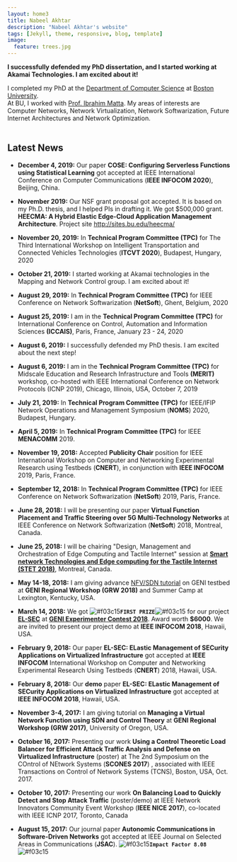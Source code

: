 ```yaml
---
layout: home3
title: Nabeel Akhtar
description: "Nabeel Akhtar's website"
tags: [Jekyll, theme, responsive, blog, template]
image:
  feature: trees.jpg
---
```


**I successfully defended my PhD dissertation, and I started working at Akamai Technologies. I am excited about it!**

I completed my PhD at the [Department of Computer Science](http://www.bu.edu/cs/) at [Boston University](http://www.bu.edu).
<br />
At BU, I worked with [Prof. Ibrahim Matta](http://sites.bu.edu/matta/). 
My areas of interests are Computer Networks, Network Virtualization, Network Softwarization, Future Internet Architectures and Network Optimization.
<br />
<br />

## Latest News ##

- **December 4, 2019:** Our paper **COSE: Configuring Serverless Functions using Statistical Learning** got accepted at IEEE International Conference on Computer Communications (**IEEE INFOCOM 2020**), Beijing, China. 

- **November 2019:** Our NSF grant proposal got accepted. It is based on my Ph.D. thesis, and I helped PIs in drafting it. We got $500,000 grant. **HEECMA: A Hybrid Elastic Edge-Cloud Application Management Architecture**. Project site http://sites.bu.edu/heecma/

- **November 20, 2019:** In **Technical Program Committee (TPC)** for The Third International Workshop on Intelligent Transportation and Connected Vehicles Technologies (**ITCVT 2020**), Budapest, Hungary, 2020

- **October 21, 2019:** I started working at Akamai technologies in the Mapping and Network Control group. I am excited about it!

- **August 29, 2019:** In **Technical Program Committee (TPC)** for IEEE Conference on Network Softwarization (**NetSoft**), Ghent, Belgium, 2020

- **August 25, 2019:** I am in the **Technical Program Committee (TPC)** for International Conference on Control, Automation and Information Sciences **(ICCAIS)**, Paris, France, January 23 - 24, 2020

- **August 6, 2019:** I successfully defended my PhD thesis. I am excited about the next step!

- **August 6, 2019:** I am in the **Technical Program Committee (TPC)** for Midscale Education and Research Infrastructure and Tools **(MERIT)** workshop, co-hosted with IEEE International Conference on Network Protocols (ICNP 2019), Chicago, Illinois, USA, October 7, 2019  

- **July 21, 2019:** In **Technical Program Committee (TPC)** for IEEE/IFIP Network Operations and Management Symposium (**NOMS**) 2020, Budapest, Hungary.

- **April 5, 2019:** In **Technical Program Committee (TPC)** for IEEE **MENACOMM** 2019.

- **November 19, 2018:** Accepted **Publicity Chair** position for IEEE International Workshop on Computer and Networking Experimental Research using Testbeds (**CNERT**), in conjunction with **IEEE INFOCOM** 2019, Paris, France.

- **September 12, 2018:** In **Technical Program Committee (TPC)** for IEEE Conference on Network Softwarization (**NetSoft**) 2019, Paris, France.

- **June 28, 2018:** I will be presenting our paper **Virtual Function Placement and Traffic Steering over 5G Multi-Technology Networks** at IEEE Conference on Network Softwarization (**NetSoft**) 2018, Montreal, Canada.

- **June 25, 2018:** I will be chairing "Design, Management and Orchestration of Edge Computing and Tactile Internet" session at **[Smart network Technologies and Edge computing for the Tactile Internet (STET 2018)](http://www.cs.slu.edu/stet2018/)**, Montreal, Canada.

- **May 14-18, 2018:** I am giving advance [NFV/SDN tutorial](http://voip.netlab.uky.edu/grw2018ky/summercamp.html) on GENI testbed at **GENI Regional Workshop (GRW 2018)** and Summer Camp at Lexington, Kentucky, USA.

- **March 14, 2018:** We got ![#f03c15](https://placehold.it/15/f03c15/000000?text=+)**`FIRST PRIZE`**![#f03c15](https://placehold.it/15/f03c15/000000?text=+) for our project [**EL-SEC**](https://github.com/akhtarnabeel/ELSEC) at [**GENI Experimenter Contest 2018**](https://witestlab.poly.edu/~ffund/geni-experimenter-contest-2018/). Award worth **$6000**. We are invited to present our project demo at  **IEEE INFOCOM 2018**, Hawaii, USA.  

- **February 9, 2018:** Our paper **EL-SEC: ELastic Management of SECurity Applications on Virtualized Infrastructure** got accepted at **IEEE INFOCOM** International Workshop on Computer and Networking Experimental Research Using Testbeds (**CNERT**) 2018, Hawaii, USA. 

- **February 8, 2018:** Our **demo** paper **EL-SEC: ELastic Management of SECurity Applications on Virtualized Infrastructure** got accepted at **IEEE INFOCOM 2018**, Hawaii, USA. 

- **November 3-4, 2017:** I am giving tutorial on **Managing a Virtual Network Function using SDN and Control Theory** at **GENI Regional Workshop (GRW 2017)**, University of Oregon, USA.

- **October 16, 2017:** Presenting our work **Using a Control Theoretic Load Balancer for Efficient Attack Traffic Analysis and Defense on Virtualized Infrastructure**  (poster) at
 The 2nd Symposium on the COntrol of NEtwork Systems (**SCONES 2017**) , associated with IEEE Transactions on Control of Network Systems (TCNS), Boston, USA, Oct. 2017.

- **October 10, 2017:** Presenting our work **On Balancing Load to Quickly Detect and Stop Attack Traffic** (poster/demo) at IEEE Network Innovators Community Event Workshop (**IEEE NICE 2017**), co-located with IEEE ICNP 2017, Toronto, Canada

- **August 15, 2017:** Our journal paper **Autonomic Communications in Software-Driven Networks** got accepted at IEEE Journal on Selected Areas in Communications (**JSAC**). ![#f03c15](https://placehold.it/15/f03c15/000000?text=+)**```Impact Factor 8.08```**![#f03c15](https://placehold.it/15/f03c15/000000?text=+) 



